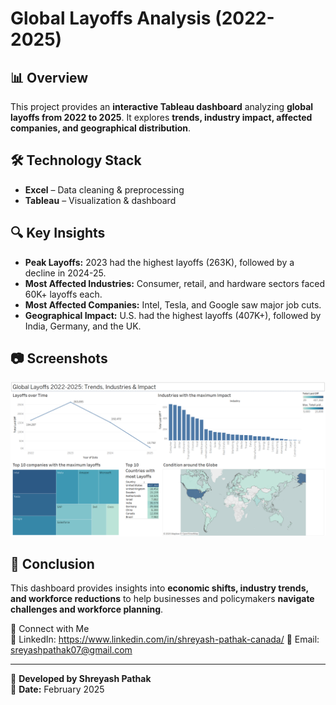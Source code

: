 # Global Layoffs Analysis (2022-2025)

## 📊 Overview

This project provides an **interactive Tableau dashboard** analyzing **global layoffs from 2022 to 2025**. It explores **trends, industry impact, affected companies, and geographical distribution**.

## 🛠 Technology Stack

- **Excel** – Data cleaning & preprocessing
- **Tableau** – Visualization & dashboard

## 🔍 Key Insights

- **Peak Layoffs:** 2023 had the highest layoffs (263K), followed by a decline in 2024-25.
- **Most Affected Industries:** Consumer, retail, and hardware sectors faced 60K+ layoffs each.
- **Most Affected Companies:** Intel, Tesla, and Google saw major job cuts.
- **Geographical Impact:** U.S. had the highest layoffs (407K+), followed by India, Germany, and the UK.

## 📷 Screenshots

![Dashboard](Global%20Layoffs%20Analysis%20Dashboard.png)



## 📌 Conclusion

This dashboard provides insights into **economic shifts, industry trends, and workforce reductions** to help businesses and policymakers **navigate challenges and workforce planning**.

🚀 Connect with Me  
🔗 LinkedIn:  https://www.linkedin.com/in/shreyash-pathak-canada/
📧 Email: sreyashpathak07@gmail.com

---

🚀 **Developed by Shreyash Pathak**  
📅 **Date:** February 2025
